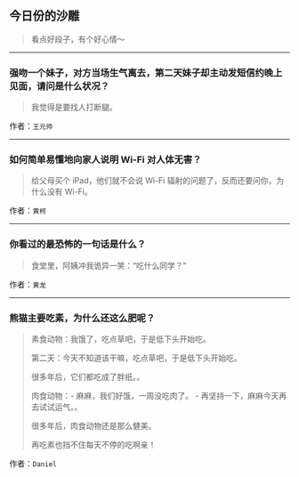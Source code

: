 ## 今日份的沙雕

> 看点好段子，有个好心情～


 
---

### 强吻一个妹子，对方当场生气离去，第二天妹子却主动发短信约晚上见面，请问是什么状况？

> 我觉得是要找人打断腿。


作者：`王元帅`

---

### 如何简单易懂地向家人说明 Wi-Fi 对人体无害？

> 给父母买个 iPad，他们就不会说 Wi-Fi 辐射的问题了，反而还要问你，为什么没有 Wi-Fi。


作者：`黄柯`

---

### 你看过的最恐怖的一句话是什么？

> 食堂里，阿姨冲我诡异一笑：“吃什么同学？”


作者：`黄龙`

---

### 熊猫主要吃素，为什么还这么肥呢？

> 素食动物：我饿了，吃点草吧，于是低下头开始吃。
> 
> 第二天：今天不知道该干嘛，吃点草吧，于是低下头开始吃。
> 
> 很多年后，它们都吃成了胖纸。。
> 
> 肉食动物：- 麻麻，我们好饿，一周没吃肉了。 - 再坚持一下，麻麻今天再去试试运气。。
> 
> 很多年后，肉食动物还是那么健美。
> 
> 再吃素也挡不住每天不停的吃啊亲！


作者：`Daniel`